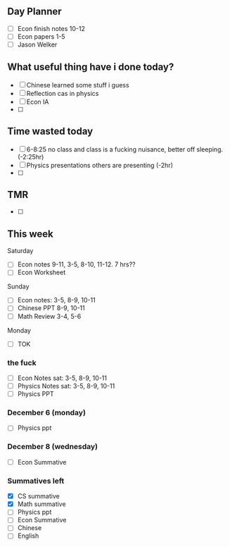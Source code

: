 ## Day Planner
- [ ] Econ finish notes 10-12
- [ ] Econ papers 1-5 
- [ ] Jason Welker

## What useful thing have i done today?
- [ ] Chinese learned some stuff i guess
- [ ] Reflection cas in physics
- [ ] Econ IA
- [ ] 

## Time wasted today
- [ ] 6-8:25 no class and class is a fucking nuisance, better off sleeping. (-2:25hr)
- [ ] Physics presentations others are presenting (-2hr)
- [ ] 

## TMR
- [ ] 



## This week 
Saturday
- [ ] Econ notes 9-11, 3-5, 8-10, 11-12. 7 hrs??
- [ ] Econ Worksheet

Sunday
- [ ] Econ notes: 3-5, 8-9, 10-11
- [ ] Chinese PPT 8-9, 10-11
- [ ] Math Review 3-4, 5-6

Monday
- [ ] TOK

### the fuck
- [ ] Econ Notes sat: 3-5, 8-9, 10-11
- [ ] Physics Notes sat: 3-5, 8-9, 10-11
- [ ] Physics PPT

### December 6 (monday)
- [ ] Physics ppt

### December 8 (wednesday)
- [ ] Econ Summative

### Summatives left
- [x] CS summative
- [x] Math summative
- [ ] Physics ppt
- [ ] Econ Summative
- [ ] Chinese
- [ ] English